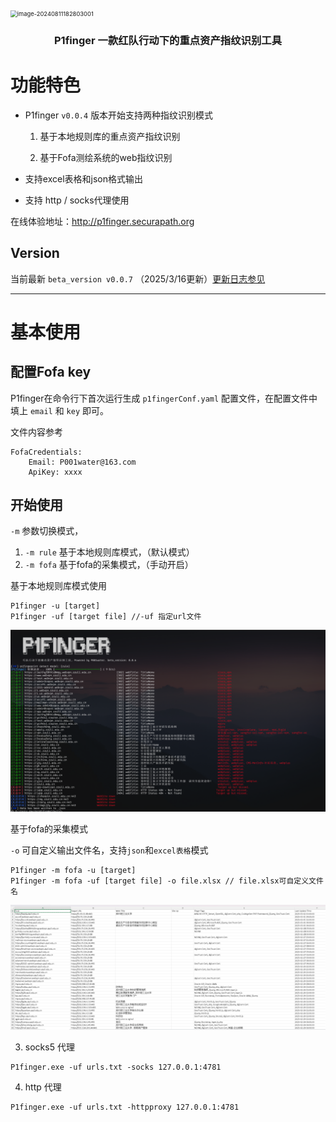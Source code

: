 

<img src="./img/image-20240811182803001.png" alt="image-20240811182803001" style="zoom: 67%;" />

<h3 align="center">P1finger 一款红队行动下的重点资产指纹识别工具</h3>



# 功能特色

* P1finger `v0.0.4` 版本开始支持两种指纹识别模式

  1. 基于本地规则库的重点资产指纹识别

  1. 基于Fofa测绘系统的web指纹识别


* 支持excel表格和json格式输出
* 支持 http / socks代理使用

在线体验地址：http://p1finger.securapath.org



## Version

当前最新 `beta_version v0.0.7` （2025/3/16更新）[更新日志参见](https://github.com/P001water/P1finger/blob/master/更新日志.md)

---

# 基本使用

## 配置Fofa key

P1finger在命令行下首次运行生成 `p1fingerConf.yaml` 配置文件，在配置文件中填上 `email` 和 `key` 即可。

文件内容参考

```
FofaCredentials:
    Email: P001water@163.com
    ApiKey: xxxx
```



## 开始使用

`-m` 参数切换模式，

1. `-m rule` 基于本地规则库模式，（默认模式）
2. `-m fofa` 基于fofa的采集模式，（手动开启）

基于本地规则库模式使用

```
P1finger -u [target]
P1finger -uf [target file] //-uf 指定url文件
```

![image-20250306190938229](./img/image-20250306190938229.png)



基于fofa的采集模式

`-o` 可自定义输出文件名，支持`json`和`excel表格`模式

```
P1finger -m fofa -u [target]
P1finger -m fofa -uf [target file] -o file.xlsx // file.xlsx可自定义文件名
```

![image-20250306193647713](./img/image-20250306193647713.png)



3. socks5 代理

```
P1finger.exe -uf urls.txt -socks 127.0.0.1:4781
```

4. http 代理

```
P1finger.exe -uf urls.txt -httpproxy 127.0.0.1:4781
```






